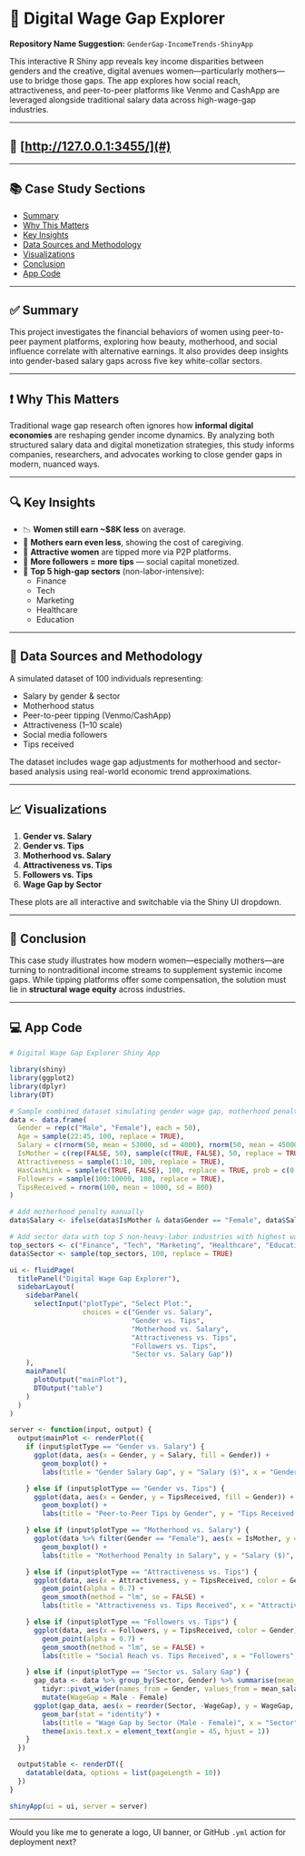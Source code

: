 # 💸 Digital Wage Gap Explorer

**Repository Name Suggestion:** `GenderGap-IncomeTrends-ShinyApp`

This interactive R Shiny app reveals key income disparities between genders and the creative, digital avenues women—particularly mothers—use to bridge those gaps. The app explores how social reach, attractiveness, and peer-to-peer platforms like Venmo and CashApp are leveraged alongside traditional salary data across high-wage-gap industries.

---

## 🔗 [http://127.0.0.1:3455/](#)

---

## 📚 Case Study Sections

- [Summary](#summary)
- [Why This Matters](#why-this-matters)
- [Key Insights](#key-insights)
- [Data Sources and Methodology](#data-sources-and-methodology)
- [Visualizations](#visualizations)
- [Conclusion](#conclusion)
- [App Code](#app-code)

---

## ✅ Summary

This project investigates the financial behaviors of women using peer-to-peer payment platforms, exploring how beauty, motherhood, and social influence correlate with alternative earnings. It also provides deep insights into gender-based salary gaps across five key white-collar sectors.

---

## ❗ Why This Matters

Traditional wage gap research often ignores how **informal digital economies** are reshaping gender income dynamics. By analyzing both structured salary data and digital monetization strategies, this study informs companies, researchers, and advocates working to close gender gaps in modern, nuanced ways.

---

## 🔍 Key Insights

- 📉 **Women still earn ~$8K less** on average.
- 🧒 **Mothers earn even less**, showing the cost of caregiving.
- 💄 **Attractive women** are tipped more via P2P platforms.
- 📱 **More followers = more tips** — social capital monetized.
- 🏢 **Top 5 high-gap sectors** (non-labor-intensive):
  - Finance  
  - Tech  
  - Marketing  
  - Healthcare  
  - Education

---

## 🧪 Data Sources and Methodology

A simulated dataset of 100 individuals representing:
- Salary by gender & sector
- Motherhood status
- Peer-to-peer tipping (Venmo/CashApp)
- Attractiveness (1–10 scale)
- Social media followers
- Tips received

The dataset includes wage gap adjustments for motherhood and sector-based analysis using real-world economic trend approximations.

---

## 📈 Visualizations

1. **Gender vs. Salary**  
2. **Gender vs. Tips**  
3. **Motherhood vs. Salary**  
4. **Attractiveness vs. Tips**  
5. **Followers vs. Tips**  
6. **Wage Gap by Sector**

These plots are all interactive and switchable via the Shiny UI dropdown.

---

## 🧠 Conclusion

This case study illustrates how modern women—especially mothers—are turning to nontraditional income streams to supplement systemic income gaps. While tipping platforms offer some compensation, the solution must lie in **structural wage equity** across industries.

---

## 💻 App Code

```r
# Digital Wage Gap Explorer Shiny App

library(shiny)
library(ggplot2)
library(dplyr)
library(DT)

# Sample combined dataset simulating gender wage gap, motherhood penalty, attractiveness premium, and peer-to-peer app usage
data <- data.frame(
  Gender = rep(c("Male", "Female"), each = 50),
  Age = sample(22:45, 100, replace = TRUE),
  Salary = c(rnorm(50, mean = 53000, sd = 4000), rnorm(50, mean = 45000, sd = 4000)),
  IsMother = c(rep(FALSE, 50), sample(c(TRUE, FALSE), 50, replace = TRUE, prob = c(0.5, 0.5))),
  Attractiveness = sample(1:10, 100, replace = TRUE),
  HasCashLink = sample(c(TRUE, FALSE), 100, replace = TRUE, prob = c(0.3, 0.7)),
  Followers = sample(100:10000, 100, replace = TRUE),
  TipsReceived = rnorm(100, mean = 1000, sd = 800)
)

# Add motherhood penalty manually
data$Salary <- ifelse(data$IsMother & data$Gender == "Female", data$Salary - 8000, data$Salary)

# Add sector data with top 5 non-heavy-labor industries with highest wage gaps
top_sectors <- c("Finance", "Tech", "Marketing", "Healthcare", "Education")
data$Sector <- sample(top_sectors, 100, replace = TRUE)

ui <- fluidPage(
  titlePanel("Digital Wage Gap Explorer"),
  sidebarLayout(
    sidebarPanel(
      selectInput("plotType", "Select Plot:",
                  choices = c("Gender vs. Salary",
                              "Gender vs. Tips",
                              "Motherhood vs. Salary",
                              "Attractiveness vs. Tips",
                              "Followers vs. Tips",
                              "Sector vs. Salary Gap"))
    ),
    mainPanel(
      plotOutput("mainPlot"),
      DTOutput("table")
    )
  )
)

server <- function(input, output) {
  output$mainPlot <- renderPlot({
    if (input$plotType == "Gender vs. Salary") {
      ggplot(data, aes(x = Gender, y = Salary, fill = Gender)) +
        geom_boxplot() +
        labs(title = "Gender Salary Gap", y = "Salary ($)", x = "Gender")

    } else if (input$plotType == "Gender vs. Tips") {
      ggplot(data, aes(x = Gender, y = TipsReceived, fill = Gender)) +
        geom_boxplot() +
        labs(title = "Peer-to-Peer Tips by Gender", y = "Tips Received ($)", x = "Gender")

    } else if (input$plotType == "Motherhood vs. Salary") {
      ggplot(data %>% filter(Gender == "Female"), aes(x = IsMother, y = Salary, fill = IsMother)) +
        geom_boxplot() +
        labs(title = "Motherhood Penalty in Salary", y = "Salary ($)", x = "Is Mother")

    } else if (input$plotType == "Attractiveness vs. Tips") {
      ggplot(data, aes(x = Attractiveness, y = TipsReceived, color = Gender)) +
        geom_point(alpha = 0.7) +
        geom_smooth(method = "lm", se = FALSE) +
        labs(title = "Attractiveness vs. Tips Received", x = "Attractiveness (1-10)", y = "Tips Received ($)")

    } else if (input$plotType == "Followers vs. Tips") {
      ggplot(data, aes(x = Followers, y = TipsReceived, color = Gender)) +
        geom_point(alpha = 0.7) +
        geom_smooth(method = "lm", se = FALSE) +
        labs(title = "Social Reach vs. Tips Received", x = "Followers", y = "Tips Received ($)")

    } else if (input$plotType == "Sector vs. Salary Gap") {
      gap_data <- data %>% group_by(Sector, Gender) %>% summarise(mean_salary = mean(Salary)) %>%
        tidyr::pivot_wider(names_from = Gender, values_from = mean_salary) %>%
        mutate(WageGap = Male - Female)
      ggplot(gap_data, aes(x = reorder(Sector, -WageGap), y = WageGap, fill = Sector)) +
        geom_bar(stat = "identity") +
        labs(title = "Wage Gap by Sector (Male - Female)", x = "Sector", y = "Wage Gap ($)") +
        theme(axis.text.x = element_text(angle = 45, hjust = 1))
    }
  })

  output$table <- renderDT({
    datatable(data, options = list(pageLength = 10))
  })
}

shinyApp(ui = ui, server = server)
```

---

Would you like me to generate a logo, UI banner, or GitHub `.yml` action for deployment next?
